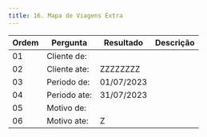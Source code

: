 ```yaml
---
title: 16. Mapa de Viagens Extra
---
```


Ordem | Pergunta | Resultado | Descrição
----- | -------- | --------- | ---------
01    |Cliente de: | |
02    |Cliente ate: | ZZZZZZZZ|
03    |Periodo de: |01/07/2023 |
04    |Periodo ate: |31/07/2023 |
05    |Motivo de: | |
06    | Motivo ate:| Z|
